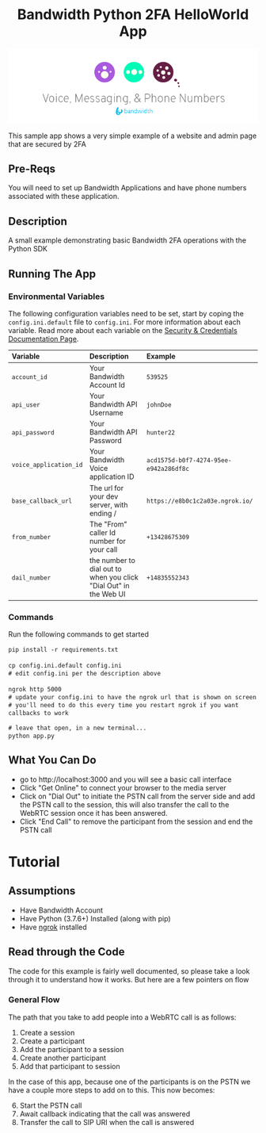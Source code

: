 <div align="center">

# Bandwidth Python 2FA HelloWorld App

![BW_all](../../.readme_images/BW_all.png)

</div>

This sample app shows a very simple example of a website and admin page that are secured by 2FA

## Pre-Reqs

You will need to set up Bandwidth Applications and have phone numbers associated with these application.

## Description

A small example demonstrating basic Bandwidth 2FA operations with the Python SDK

## Running The App

### Environmental Variables

The following configuration variables need to be set, start by coping the `config.ini.default` file to `config.ini`. For more information about each variable. Read more about each variable on the [Security & Credentials Documentation Page](https://dev.bandwidth.com/guides/accountCredentials.html#top).

| Variable               | Description                                                       | Example                                |
| :--------------------- | :---------------------------------------------------------------- | :------------------------------------- |
| `account_id`           | Your Bandwidth Account Id                                         | `539525`                               |
| `api_user`             | Your Bandwidth API Username                                       | `johnDoe`                              |
| `api_password`         | Your Bandwidth API Password                                       | `hunter22`                             |
| `voice_application_id` | Your Bandwidth Voice application ID                               | `acd1575d-b0f7-4274-95ee-e942a286df8c` |
| `base_callback_url`    | The url for your dev server, with ending /                        | `https://e8b0c1c2a03e.ngrok.io/`       |
| `from_number`          | The "From" caller Id number for your call                         | `+13428675309`                         |
| `dail_number`          | the number to dial out to when you click "Dial Out" in the Web UI | `+14835552343`                         |

### Commands

Run the following commands to get started

```
pip install -r requirements.txt

cp config.ini.default config.ini
# edit config.ini per the description above

ngrok http 5000
# update your config.ini to have the ngrok url that is shown on screen
# you'll need to do this every time you restart ngrok if you want callbacks to work
```

```
# leave that open, in a new terminal...
python app.py
```

## What You Can Do

- go to http://localhost:3000 and you will see a basic call interface
- Click "Get Online" to connect your browser to the media server
- Click on "Dial Out" to initiate the PSTN call from the server side and add the PSTN call to the session, this will also transfer the call to the WebRTC session once it has been answered.
- Click "End Call" to remove the participant from the session and end the PSTN call

# Tutorial

## Assumptions

- Have Bandwidth Account
- Have Python (3.7.6+) Installed (along with pip)
- Have [ngrok](https://ngrok.com) installed

## Read through the Code

The code for this example is fairly well documented, so please take a look through it to understand how it works. But here are a few pointers on flow

### General Flow

The path that you take to add people into a WebRTC call is as follows:

1. Create a session
1. Create a participant
1. Add the participant to a session
1. Create another participant
1. Add that participant to session

In the case of this app, because one of the participants is on the PSTN we have a couple more steps to add on to this. This now becomes:

6. Start the PSTN call
1. Await callback indicating that the call was answered
1. Transfer the call to SIP URI when the call is answered
